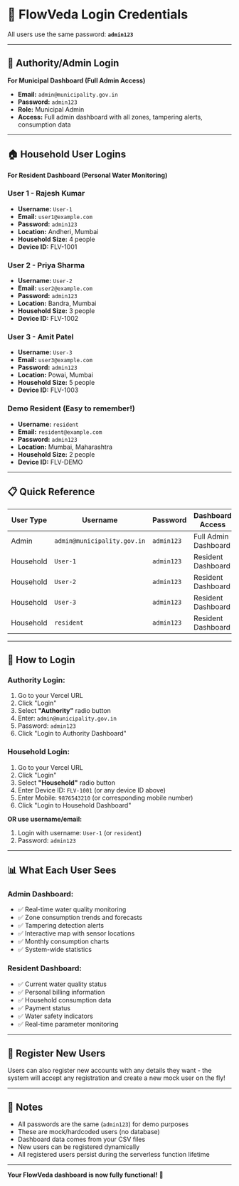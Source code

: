 # 🔐 FlowVeda Login Credentials

All users use the same password: **`admin123`**

---

## 👔 Authority/Admin Login

**For Municipal Dashboard (Full Admin Access)**

- **Email:** `admin@municipality.gov.in`
- **Password:** `admin123`
- **Role:** Municipal Admin
- **Access:** Full admin dashboard with all zones, tampering alerts, consumption data

---

## 🏠 Household User Logins

**For Resident Dashboard (Personal Water Monitoring)**

### User 1 - Rajesh Kumar
- **Username:** `User-1`
- **Email:** `user1@example.com`
- **Password:** `admin123`
- **Location:** Andheri, Mumbai
- **Household Size:** 4 people
- **Device ID:** FLV-1001

### User 2 - Priya Sharma
- **Username:** `User-2`
- **Email:** `user2@example.com`
- **Password:** `admin123`
- **Location:** Bandra, Mumbai
- **Household Size:** 3 people
- **Device ID:** FLV-1002

### User 3 - Amit Patel
- **Username:** `User-3`
- **Email:** `user3@example.com`
- **Password:** `admin123`
- **Location:** Powai, Mumbai
- **Household Size:** 5 people
- **Device ID:** FLV-1003

### Demo Resident (Easy to remember!)
- **Username:** `resident`
- **Email:** `resident@example.com`
- **Password:** `admin123`
- **Location:** Mumbai, Maharashtra
- **Household Size:** 2 people
- **Device ID:** FLV-DEMO

---

## 📋 Quick Reference

| User Type | Username | Password | Dashboard Access |
|-----------|----------|----------|------------------|
| Admin | `admin@municipality.gov.in` | `admin123` | Full Admin Dashboard |
| Household | `User-1` | `admin123` | Resident Dashboard |
| Household | `User-2` | `admin123` | Resident Dashboard |
| Household | `User-3` | `admin123` | Resident Dashboard |
| Household | `resident` | `admin123` | Resident Dashboard |

---

## 🎯 How to Login

### Authority Login:
1. Go to your Vercel URL
2. Click "Login"
3. Select **"Authority"** radio button
4. Enter: `admin@municipality.gov.in`
5. Password: `admin123`
6. Click "Login to Authority Dashboard"

### Household Login:
1. Go to your Vercel URL
2. Click "Login"
3. Select **"Household"** radio button
4. Enter Device ID: `FLV-1001` (or any device ID above)
5. Enter Mobile: `9876543210` (or corresponding mobile number)
6. Click "Login to Household Dashboard"

**OR use username/email:**
1. Login with username: `User-1` (or `resident`)
2. Password: `admin123`

---

## 📊 What Each User Sees

### Admin Dashboard:
- ✅ Real-time water quality monitoring
- ✅ Zone consumption trends and forecasts
- ✅ Tampering detection alerts
- ✅ Interactive map with sensor locations
- ✅ Monthly consumption charts
- ✅ System-wide statistics

### Resident Dashboard:
- ✅ Current water quality status
- ✅ Personal billing information
- ✅ Household consumption data
- ✅ Payment status
- ✅ Water safety indicators
- ✅ Real-time parameter monitoring

---

## 🔄 Register New Users

Users can also register new accounts with any details they want - the system will accept any registration and create a new mock user on the fly!

---

## 📝 Notes

- All passwords are the same (`admin123`) for demo purposes
- These are mock/hardcoded users (no database)
- Dashboard data comes from your CSV files
- New users can be registered dynamically
- All registered users persist during the serverless function lifetime

---

**Your FlowVeda dashboard is now fully functional!** 🎉

